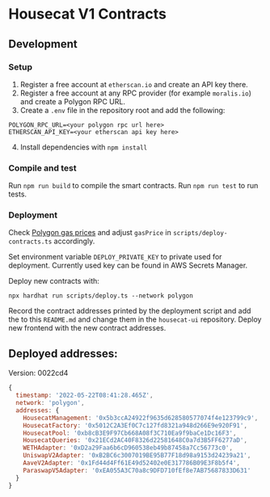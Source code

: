 # Housecat V1 Contracts

## Development

### Setup

1. Register a free account at `etherscan.io` and create an API key there.
2. Register a free account at any RPC provider (for example `moralis.io`) and create a Polygon RPC URL.
3. Create a `.env` file in the repository root and add the following:

```
POLYGON_RPC_URL=<your polygon rpc url here>
ETHERSCAN_API_KEY=<your etherscan api key here>
```

4. Install dependencies with `npm install`

### Compile and test

Run `npm run build` to compile the smart contracts.
Run `npm run test` to run tests.

### Deployment

Check [Polygon gas prices](https://polygonscan.com/gastracker) and adjust `gasPrice` in `scripts/deploy-contracts.ts` accordingly.

Set environment variable `DEPLOY_PRIVATE_KEY` to private used for deployment. Currently used key can be found in AWS Secrets Manager.

Deploy new contracts with:

```
npx hardhat run scripts/deploy.ts --network polygon
```

Record the contract addresses printed by the deployment script and add the to this `README.md` and change them in the `housecat-ui`
repository. Deploy new frontend with the new contract addresses.

## Deployed addresses:

Version: 0022cd4

```js
{
  timestamp: '2022-05-22T08:41:28.465Z',
  network: 'polygon',
  addresses: {
    HousecatManagement: '0x5b3ccA24922f9635d628580577074f4e123799c9',
    HousecatFactory: '0x5012C2A3Ef0C7c127fd8321a948d266E9e920F91',
    HousecatPool: '0xb8cB3E9F97Cb668A08f3C710Ea9f9baCe1Dc16F3',
    HousecatQueries: '0x21ECd2AC40F8326d22581648C0a7d3B5FF6277aD',
    WETHAdapter: '0xD2a29Faa6b6cD960538eb49b87458a7Cc56773c0',
    UniswapV2Adapter: '0xB2BC6c3007019BE95B77F18d98a9153d24239a21',
    AaveV2Adapter: '0x1Fd44d4Ff61E49d52402e0E317786B09E3F8b5f4',
    ParaswapV5Adapter: '0xEA055A3C70a8c9DFD710fEf8e7AB75687833D631'
  }
}
```

